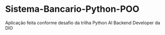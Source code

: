 # Sistema-Bancario-Python-POO
Aplicação feita conforme desafio da trilha Python AI Backend Developer da DIO

